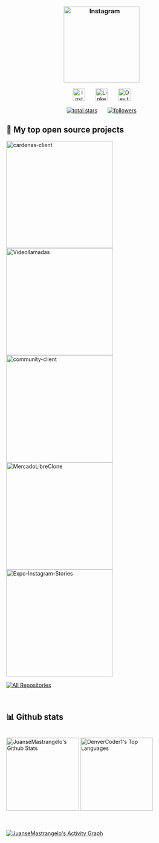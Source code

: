  <h3 align="center">
  <p align="center">
    <a href="https://www.instagram.com/programadores_argentina"><img width="200px" alt="Instagram" title="Programadores Argentina Community" src="https://i.imgur.com/0BjrPcd.png"></a>
  </p>
</h3>

 

<!-- Social icons section -->
<p align="center">
  <a href="https://www.instagram.com/juansemastrangelo/"><img width="32px" alt="Instagram" title="JuanseMastrangelo Instagram" src="https://i.imgur.com/y3tGsGl.png"/></a>
  &#8287;&#8287;&#8287;&#8287;&#8287;
  <a href="https://www.linkedin.com/in/juansemastrangelo/"><img width="32px" alt="LinkedIn" title="JuanseMastrangelo LinkedIn" src="https://imgur.com/5SYqeam.png"/></a>
  &#8287;&#8287;&#8287;&#8287;&#8287;
  <a href="https://dev.to/juansemastrangelo"><img width="32px" alt="Dev.to" title="JuanseMastrangelo Dev.to" src="https://i.imgur.com/mVm29vK.png"></a>
</p>

<p align="center">
  <a href="https://github.com/JuanseMastrangelo?tab=repositories&sort=stargazers">
    <img alt="total stars" title="Total stars on GitHub" src="https://custom-icon-badges.herokuapp.com/badge/dynamic/json?logo=star&color=55960c&labelColor=488207&label=Stars&style=for-the-badge&query=%24.stars&url=https://api.github-star-counter.workers.dev/user/JuanseMastrangelo"/></a>
  &#8287;&#8287;&#8287;&#8287;&#8287;
  <a href="https://github.com/JuanseMastrangelo?tab=followers">
    <img alt="followers" title="Follow me on Github" src="https://custom-icon-badges.herokuapp.com/github/followers/JuanseMastrangelo?color=236ad3&labelColor=1155ba&style=for-the-badge&logo=person-add&label=Follow&logoColor=white"/></a>
</p>

## 📘 My top open source projects

<!-- Repo info cards - https://github.com/anuraghazra/github-readme-stats -->
<p align="left">
  <a href="https://github.com/CardenasExtension"><img width="282" src="https://github-readme-stats.vercel.app/api/pin/?username=CardenasExtension&repo=cardenas-client&theme=react&bg_color=1F222E&title_color=F85D7F&icon_color=F8D866&hide_border=true&show_icons=false" alt="cardenas-client"></a>
  <a href="https://github.com/JuanseMastrangelo/Videollamadas"><img width="282" src="https://github-readme-stats.vercel.app/api/pin/?username=JuanseMastrangelo&repo=Videollamadas&hide_border=true&bg_color=1F222E&title_color=F85D7F&icon_color=F8D866&theme=react&show_icons=false" alt="Videollamadas"></a>
  <a href="https://github.com/0xAccount"><img width="282" src="https://github-readme-stats.vercel.app/api/pin/?username=0xAccount&repo=community-client&theme=react&bg_color=1F222E&title_color=F85D7F&icon_color=F8D866&hide_border=true&show_icons=false" alt="community-client"></a>
  <a href="https://github.com/JuanseMastrangelo/MercadoLibreClone"><img width="282" src="https://github-readme-stats.vercel.app/api/pin/?username=JuanseMastrangelo&repo=MercadoLibreClone&theme=react&bg_color=1F222E&title_color=F85D7F&icon_color=F8D866&hide_border=true&show_icons=false" alt="MercadoLibreClone">
  <a href="https://github.com/JuanseMastrangelo/Expo-Instagram-Stories"><img width="282" src="https://github-readme-stats.vercel.app/api/pin/?username=JuanseMastrangelo&repo=Expo-Instagram-Stories&theme=react&bg_color=1F222E&title_color=F85D7F&icon_color=F8D866&hide_border=true&show_icons=false" alt="Expo-Instagram-Stories"></a>
</p>

<p align="left">
  <a href="https://github.com/JuanseMastrangelo?tab=repositories&sort=stargazers"><img alt="All Repositories" title="All Repositories" src="https://custom-icon-badges.herokuapp.com/badge/-All%20Repos-f75c7e?style=for-the-badge&logoColor=white&logo=repo"/></a>
</p>
<br />

## 📊 Github stats

<br/>
  <a href="https://github.com/anuraghazra/github-readme-stats"><img alt="JuanseMastrangelo's Github Stats" src="https://github-readme-stats.vercel.app/api/?username=JuanseMastrangelo&show_icons=true&count_private=true&theme=react&hide_border=true&bg_color=1F222E&title_color=F85D7F&icon_color=F8D866" height="192px"/></a>
<a href="https://github.com/anuraghazra/github-readme-stats"><img alt="DenverCoder1's Top Languages" src="https://github-readme-stats.vercel.app/api/top-langs/?username=JuanseMastrangelo&langs_count=8&layout=compact&theme=react&hide_border=true&bg_color=1F222E&title_color=F85D7F&icon_color=F8D866&hide=Jupyter%20Notebook" height="192px"/></a>
<br/>
<br/>
<br/>


<!-- https://github.com/ashutosh00710/github-readme-activity-graph -->
<a href="https://github.com/ashutosh00710/github-readme-activity-graph"><img alt="JuanseMastrangelo's Activity Graph" src="https://activity-graph.herokuapp.com/graph/?username=JuanseMastrangelo&bg_color=1F222E&color=F8D866&line=F85D7F&point=FFFFFF&hide_border=true" /></a>
